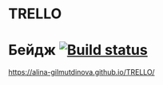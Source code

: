 # TRELLO

# Бейдж  [![Build status](https://ci.appveyor.com/api/projects/status/toj6ppk7loak62bk/branch/master?svg=true)](https://ci.appveyor.com/project/Alina-Gilmutdinova/trello/branch/master)
 

https://alina-gilmutdinova.github.io/TRELLO/


